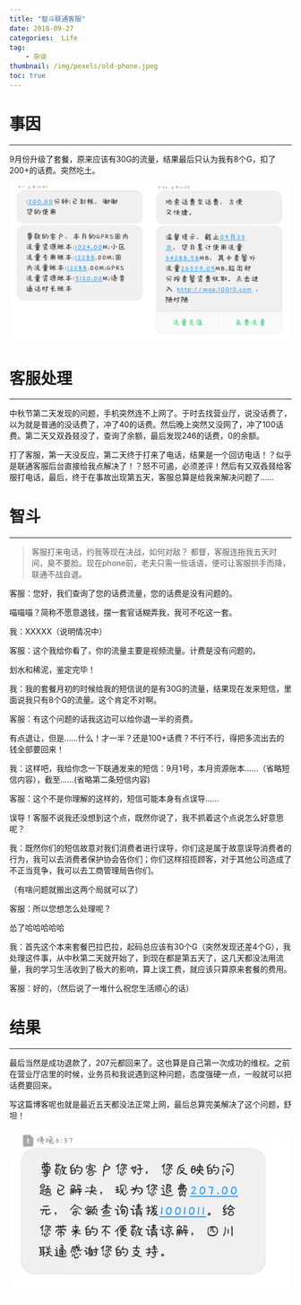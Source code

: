 ```yaml
---
title: "智斗联通客服"
date: 2018-09-27
categories:  Life
tag: 
	- 杂谈
thumbnail: /img/pexels/old-phone.jpeg
toc: true
---
```


# 事因

---

9月份升级了套餐，原来应该有30G的流量，结果最后只认为我有8个G，扣了200+的话费。突然吃土。

![短信](Beat-China-Unicom-customer-service-with-wisdom/短信.PNG)

# 客服处理

---

中秋节第二天发现的问题，手机突然连不上网了。于时去找营业厅，说没话费了，以为就是普通的没话费了，冲了40的话费。然后晚上突然又没网了，冲了100话费。第二天又双叒叕没了，查询了余额，最后发现246的话费，0的余额。

打了客服，第一天没反应，第二天终于打来了电话，结果是一个回访电话！？似乎是联通客服后台直接给我点解决了！？怒不可遏，必须差评！然后有又双叒叕给客服打电话，最后，终于在事故出现第五天，客服总算是给我来解决问题了……

# 智斗

---

>客服打来电话，约我等现在决战，如何对敌？
>都督，客服连拖我五天时间，臭不要脸。现在phone前，老夫只需一些话语，便可让客服拱手而降，联通不战自退。

客服：您好，我们查询了您的话费流量，您的话费是没有问题的。

喵喵喵？简称不愿意退钱，摆一套官话糊弄我，我可不吃这一套。

我：XXXXX（说明情况中）

客服：这个我给你看了，你的流量主要是视频流量。计费是没有问题的。

划水和稀泥，鉴定完毕！

我：我的套餐月初的时候给我的短信说的是有30G的流量，结果现在发来短信，里面说我只有8个G的流量。这个肯定不对啊。

客服：有这个问题的话我这边可以给你退一半的资费。

有点退让，但是……什么！才一半？还是100+话费？不行不行，得把多流出去的钱全部要回来！

我：这样吧，我给你念一下联通发来的短信：9月1号，本月资源账本……（省略短信内容），截至……(省略第二条短信内容)

客服：这个不是你理解的这样的，短信可能本身有点误导……

误导！客服不说我还没想到这个点，既然你说了，我不抓着这个点说怎么好意思呢？

我：既然你们的短信故意对我们消费者进行误导，你们这是属于故意误导消费者的行为，我可以去消费者保护协会告你们；你们这样招揽顾客，对于其他公司造成了不正当竞争，我可以去工商管理局告你们。

（有啥问题就搬出这两个局就可以了）

客服：所以您想怎么处理呢？

怂了哈哈哈哈哈

我：首先这个本来套餐巴拉巴拉，起码总应该有30个G（突然发现还差4个G），我处理这件事，从中秋第二天就开始了，到现在都是第五天了，这几天都没法用流量，我的学习生活收到了极大的影响，算上误工费，就应该只算原来套餐的费用。

客服：好的，（然后说了一堆什么祝您生活顺心的话）

# 结果

---

最后当然是成功退款了，207元都回来了。这也算是自己第一次成功的维权。之前在营业厅店里的时候，业务员和我说遇到这种问题，态度强硬一点，一般就可以把话费要回来。

写这篇博客呢也就是最近五天都没法正常上网，最后总算完美解决了这个问题，舒坦！

![退款](Beat-China-Unicom-customer-service-with-wisdom/退款.PNG)